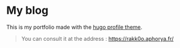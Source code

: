 # My blog

This is my portfolio made with the [hugo profile theme](https://github.com/gurusabarish/hugo-profile). <br>
> You can consult it at the address : https://rakk0o.aphorya.fr/

